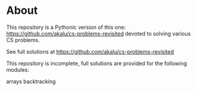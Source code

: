 
# About

This repository is a Pythonic version of this one: https://github.com/akalu/cs-problems-revisited devoted to solving various CS problems.

See full solutions at https://github.com/akalu/cs-problems-revisited

This repository is incomplete, full solutions are provided for the following modules:

arrays 
backtracking




